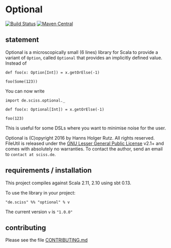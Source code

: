 # Optional

[![Build Status](https://travis-ci.org/Sciss/Optional.svg?branch=master)](https://travis-ci.org/Sciss/Optional)
[![Maven Central](https://maven-badges.herokuapp.com/maven-central/de.sciss/optional_2.11/badge.svg)](https://maven-badges.herokuapp.com/maven-central/de.sciss/optional_2.11)

## statement

Optional is a microscopically small (6 lines) library for Scala to provide a variant of `Option`, called `Optional` that provides an implicitly defined
value. Instead of

    def foo(x: Option[Int]) = x.getOrElse(-1)

    foo(Some(123))

You can now write

    import de.sciss.optional._

    def foo(x: Optional[Int]) = x.getOrElse(-1)

    foo(123)

This is useful for some DSLs where you want to minimise noise for the user.

Optional is (C)opyright 2016 by Hanns Holger Rutz. All rights reserved. FileUtil is released under the [GNU Lesser General Public License](https://raw.github.com/Sciss/Optional/master/LICENSE) v2.1+ and comes with absolutely no warranties. To contact the author, send an email to `contact at sciss.de`.

## requirements / installation

This project compiles against Scala 2.11, 2.10 using sbt 0.13.

To use the library in your project:

    "de.sciss" %% "optional" % v

The current version `v` is `"1.0.0"`

## contributing

Please see the file [CONTRIBUTING.md](CONTRIBUTING.md)
